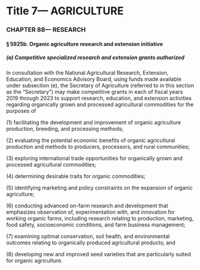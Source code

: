 
# Title 7— AGRICULTURE
### CHAPTER 88— RESEARCH
#### § 5925b. Organic agriculture research and extension initiative
##### (a) Competitive specialized research and extension grants authorized

In consultation with the National Agricultural Research, Extension, Education, and Economics Advisory Board, using funds made available under subsection (e), the Secretary of Agriculture (referred to in this section as the “Secretary”) may make competitive grants in each of fiscal years 2019 through 2023 to support research, education, and extension activities regarding organically grown and processed agricultural commodities for the purposes of

(1) facilitating the development and improvement of organic agriculture production, breeding, and processing methods;

(2) evaluating the potential economic benefits of organic agricultural production and methods to producers, processors, and rural communities;

(3) exploring international trade opportunities for organically grown and processed agricultural commodities;

(4) determining desirable traits for organic commodities;

(5) identifying marketing and policy constraints on the expansion of organic agriculture;

(6) conducting advanced on-farm research and development that emphasizes observation of, experimentation with, and innovation for working organic farms, including research relating to production, marketing, food safety, socioeconomic conditions, and farm business management;

(7) examining optimal conservation, soil health, and environmental outcomes relating to organically produced agricultural products; and

(8) developing new and improved seed varieties that are particularly suited for organic agriculture.
